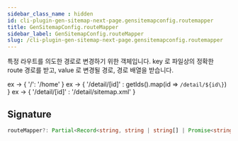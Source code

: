 ```yaml
---
sidebar_class_name : hidden
id: cli-plugin-gen-sitemap-next-page.gensitemapconfig.routemapper
title: GenSitemapConfig.routeMapper
sidebar_label: GenSitemapConfig.routeMapper
slug: /cli-plugin-gen-sitemap-next-page.gensitemapconfig.routemapper
---
```






특정 라우트를 의도한 경로로 변경하기 위한 객체입니다. key 로 파일상의 정확한 route 경로를 받고, value 로 변경될 경로, 경로 배열을 받습니다.

ex -&gt; \{ '/': '/home' \} ex -&gt; \{ '/detail/[id]' : getIds().map(id =&gt; `/detail/${id\}`) } ex -&gt; \{ '/detail/[id]' : '/detail/sitemap.xml' \}

## Signature

```typescript
routeMapper?: Partial<Record<string, string | string[] | Promise<string | string[]> | (() => string | string[]) | (() => Promise<string | string[]>)>>;
```

